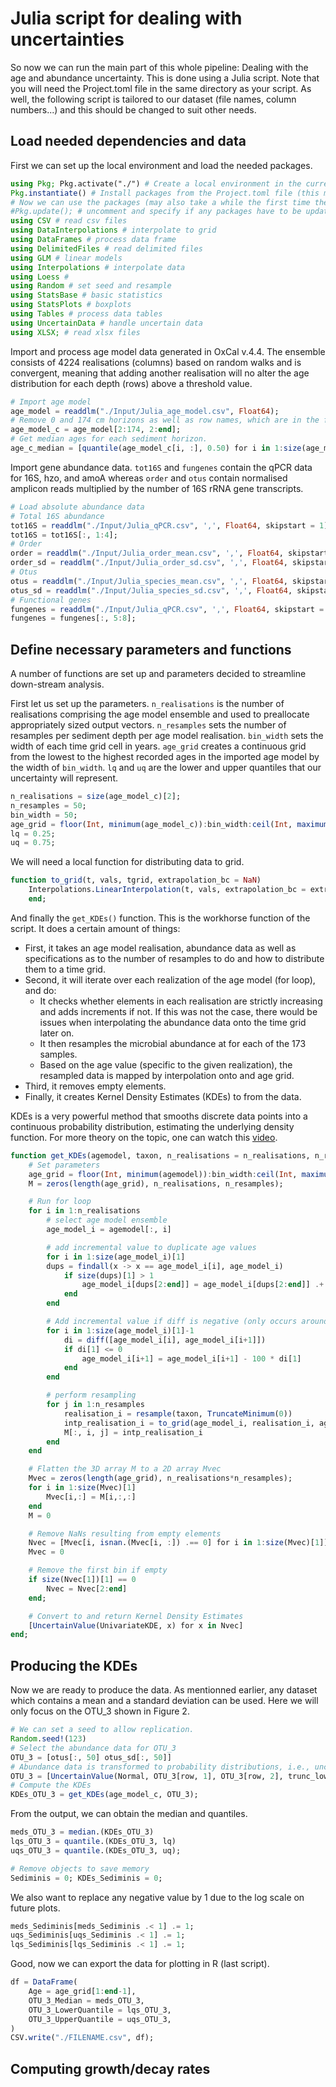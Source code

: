 # Julia script for dealing with uncertainties
So now we can run the main part of this whole pipeline: Dealing with the age and abundance uncertainty. This is done using a Julia script. Note that you will need the Project.toml file in the same directory as your script. As well, the following script is tailored to our dataset (file names, column numbers...) and this should be changed to suit other needs.

## Load needed dependencies and data
First we can set up the local environment and load the needed packages. 
```Julia
using Pkg; Pkg.activate("./") # Create a local environment in the current folder.
Pkg.instantiate() # Install packages from the Project.toml file (this may take a while)
# Now we can use the packages (may also take a while the first time the script runs)
#Pkg.update(); # uncomment and specify if any packages have to be updated.
using CSV # read csv files
using DataInterpolations # interpolate to grid
using DataFrames # process data frame
using DelimitedFiles # read delimited files
using GLM # linear models
using Interpolations # interpolate data
using Loess #
using Random # set seed and resample
using StatsBase # basic statistics
using StatsPlots # boxplots
using Tables # process data tables
using UncertainData # handle uncertain data
using XLSX; # read xlsx files
```

Import and process age model data generated in OxCal v.4.4. The ensemble consists of 4224 realisations (columns) based on random walks and is convergent, meaning that adding another realisation will no alter the age distribution for each depth (rows) above a threshold value.

```Julia
# Import age model
age_model = readdlm("./Input/Julia_age_model.csv", Float64);
# Remove 0 and 174 cm horizons as well as row names, which are in the first column.
age_model_c = age_model[2:174, 2:end]; 
# Get median ages for each sediment horizon.
age_c_median = [quantile(age_model_c[i, :], 0.50) for i in 1:size(age_model_c)[1]];
```

Import gene abundance data. `tot16S` and `fungenes` contain the qPCR data for 16S, hzo, and amoA whereas `order` and `otus` contain normalised amplicon reads multiplied by the number of 16S rRNA gene transcripts. 

```Julia
# Load absolute abundance data
# Total 16S abundance
tot16S = readdlm("./Input/Julia_qPCR.csv", ',', Float64, skipstart = 1);
tot16S = tot16S[:, 1:4];
# Order
order = readdlm("./Input/Julia_order_mean.csv", ',', Float64, skipstart = 1);
order_sd = readdlm("./Input/Julia_order_sd.csv", ',', Float64, skipstart = 1);
# Otus
otus = readdlm("./Input/Julia_species_mean.csv", ',', Float64, skipstart = 1);
otus_sd = readdlm("./Input/Julia_species_sd.csv", ',', Float64, skipstart = 1);
# Functional genes
fungenes = readdlm("./Input/Julia_qPCR.csv", ',', Float64, skipstart = 1);
fungenes = fungenes[:, 5:8];
```

## Define necessary parameters and functions
A number of functions are set up and parameters decided to streamline down-stream analysis.

First let us set up the parameters. `n_realisations` is the number of realisations comprising the age model ensemble and used to preallocate appropriately sized output vectors. `n_resamples` sets the number of resamples per sediment depth per age model realisation. `bin_width` sets the width of each time grid cell in years. `age_grid` creates a continuous grid from the lowest to the highest recorded ages in the imported age model by the width of `bin_width`. `lq` and `uq` are the lower and upper quantiles that our uncertainty will represent.

```Julia
n_realisations = size(age_model_c)[2];
n_resamples = 50;
bin_width = 50;
age_grid = floor(Int, minimum(age_model_c)):bin_width:ceil(Int, maximum(age_model_c));
lq = 0.25;
uq = 0.75;
```

We will need a local function for distributing data to grid.
```Julia
function to_grid(t, vals, tgrid, extrapolation_bc = NaN)
    Interpolations.LinearInterpolation(t, vals, extrapolation_bc = extrapolation_bc).(tgrid)
    end;
```

And finally the `get_KDEs()` function. This is the workhorse function of the script. It does a certain amount of things:
- First, it takes an age model realisation, abundance data as well as specifications as to the number of resamples to do and how to distribute them to a time grid.
- Second, it will iterate over each realization of the age model (for loop), and do:
  - It checks whether elements in each realisation are strictly increasing and adds increments if not. If this was not the case, there would be issues when interpolating the abundance data onto the time grid later on.
  - It then resamples the microbial abundance at for each of the 173 samples. 
  - Based on the age value (specific to the given realization), the resampled data is mapped by interpolation onto and age grid.
- Third, it removes empty elements.
- Finally, it creates Kernel Density Estimates (KDEs) to from the data.

KDEs is a very powerful method that smooths discrete data points into a continuous probability distribution, estimating the underlying density function. For more theory on the topic, one can watch this [video](https://www.youtube.com/watch?v=t1PEhjyzxLA).

```Julia
function get_KDEs(agemodel, taxon, n_realisations = n_realisations, n_resamples = n_resamples, bin_width = bin_width)
    # Set parameters
    age_grid = floor(Int, minimum(agemodel)):bin_width:ceil(Int, maximum(agemodel))
    M = zeros(length(age_grid), n_realisations, n_resamples);

    # Run for loop
    for i in 1:n_realisations
        # select age model ensemble
        age_model_i = agemodel[:, i]

        # add incremental value to duplicate age values
        for i in 1:size(age_model_i)[1]
        dups = findall(x -> x == age_model_i[i], age_model_i)
            if size(dups)[1] > 1
                age_model_i[dups[2:end]] = age_model_i[dups[2:end]] .+ 0.0001
            end
        end

        # Add incremental value if diff is negative (only occurs around turbidite due to rounding effects)
        for i in 1:size(age_model_i)[1]-1
            di = diff([age_model_i[i], age_model_i[i+1]]) 
            if di[1] <= 0
                age_model_i[i+1] = age_model_i[i+1] - 100 * di[1]
            end
        end

        # perform resampling
        for j in 1:n_resamples
            realisation_i = resample(taxon, TruncateMinimum(0))
            intp_realisation_i = to_grid(age_model_i, realisation_i, age_grid)
            M[:, i, j] = intp_realisation_i
        end
    end

    # Flatten the 3D array M to a 2D array Mvec
    Mvec = zeros(length(age_grid), n_realisations*n_resamples);
    for i in 1:size(Mvec)[1]
        Mvec[i,:] = M[i,:,:]
    end
    M = 0

    # Remove NaNs resulting from empty elements
    Nvec = [Mvec[i, isnan.(Mvec[i, :]) .== 0] for i in 1:size(Mvec)[1]];
    Mvec = 0

    # Remove the first bin if empty
    if size(Nvec[1])[1] == 0
        Nvec = Nvec[2:end]
    end;

    # Convert to and return Kernel Density Estimates
    [UncertainValue(UnivariateKDE, x) for x in Nvec]
end;
```

## Producing the KDEs
Now we are ready to produce the data. As mentionned earlier, any dataset which contains a mean and a standard deviation can be used. Here we will only focus on the OTU_3 shown in Figure 2.

```Julia
# We can set a seed to allow replication.
Random.seed!(123)
# Select the abundance data for OTU_3
OTU_3 = [otus[:, 50] otus_sd[:, 50]]
# Abundance data is transformed to probability distributions, i.e., uncertain values, assuming that the uncertainty is normally distributed.
OTU_3 = [UncertainValue(Normal, OTU_3[row, 1], OTU_3[row, 2], trunc_lower = 0.0001) for row in 1:size(OTU_3, 1)];
# Compute the KDEs
KDEs_OTU_3 = get_KDEs(age_model_c, OTU_3);
```

From the output, we can obtain the median and quantiles.
```Julia
meds_OTU_3 = median.(KDEs_OTU_3)
lqs_OTU_3 = quantile.(KDEs_OTU_3, lq)
uqs_OTU_3 = quantile.(KDEs_OTU_3, uq);

# Remove objects to save memory
Sediminis = 0; KDEs_Sediminis = 0;
```
We also want to replace any negative value by 1 due to the log scale on future plots.
```Julia
meds_Sediminis[meds_Sediminis .< 1] .= 1;
uqs_Sediminis[uqs_Sediminis .< 1] .= 1;
lqs_Sediminis[lqs_Sediminis .< 1] .= 1;
```
Good, now we can export the data for plotting in R (last script).
```Julia
df = DataFrame(
    Age = age_grid[1:end-1],
    OTU_3_Median = meds_OTU_3,
    OTU_3_LowerQuantile = lqs_OTU_3,
    OTU_3_UpperQuantile = uqs_OTU_3,
)
CSV.write("./FILENAME.csv", df);
```
## Computing growth/decay rates
